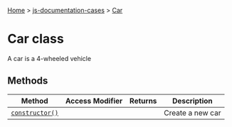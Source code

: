 [Home](./index) &gt; [js-documentation-cases](./js-documentation-cases.md) &gt; [Car](./js-documentation-cases.car.md)

# Car class

A car is a 4-wheeled vehicle

## Methods

|  Method | Access Modifier | Returns | Description |
|  --- | --- | --- | --- |
|  [`constructor()`](./js-documentation-cases.car.constructor.md) |  |  | Create a new car |

